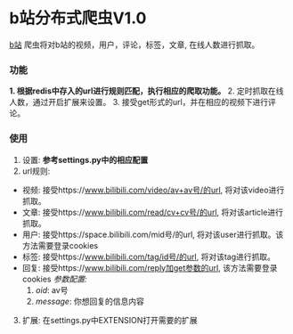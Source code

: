 # b站分布式爬虫V1.0
[b站](https://www.bilibili.com/)
爬虫将对b站的视频，用户，评论，标签，文章, 在线人数进行抓取。

### 功能
**1. 根据redis中存入的url进行规则匹配，执行相应的爬取功能。**
2. 定时抓取在线人数，通过开启扩展来设置。
3. 接受get形式的url，并在相应的视频下进行评论。

### 使用
1. 设置: **参考settings.py中的相应配置**
2. url规则: 
 * 视频: 接受https://www.bilibili.com/video/av+av号/的url, 将对该video进行抓取。
 * 文章: 接受https://www.bilibili.com/read/cv+cv号/的url, 将对该article进行抓取。
 * 用户: 接受https://space.bilibili.com/mid号/的url, 将对该user进行抓取。该方法需要登录cookies
 * 标签: 接受https://www.bilibili.com/tag/id号/的url, 将对该tag进行抓取。
 * 回复: 接受https://www.bilibili.com/reply加get参数的url, 该方法需要登录cookies 
 _参数配置:_
   1. _oid_: av号
   2. _message_: 你想回复的信息内容
      
3. 扩展: 在settings.py中EXTENSION打开需要的扩展